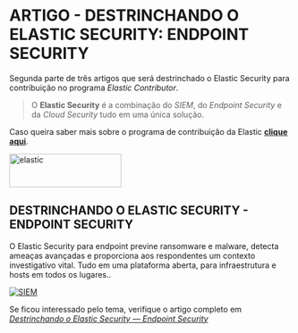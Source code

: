 # ARTIGO - DESTRINCHANDO O ELASTIC SECURITY: ENDPOINT SECURITY

Segunda parte de três artigos que será destrinchado o Elastic Security para contribuição no programa *Elastic Contributor*.

> O **Elastic Security** é a combinação do *SIEM*, do *Endpoint Security* e da *Cloud Security* tudo em uma única solução.

Caso queira saber mais sobre o programa de contribuição da Elastic [**clique aqui**](https://www.elastic.co/pt/community/contributor).

<a href="https://ibb.co/56cKBBj"><img src="https://i.ibb.co/XbJYSS5/elastic.png" alt="elastic" width="200" height="60" border="0"></a>

## DESTRINCHANDO O ELASTIC SECURITY - ENDPOINT SECURITY

O Elastic Security para endpoint previne ransomware e malware, detecta ameaças avançadas e proporciona aos respondentes um contexto investigativo vital. Tudo em uma plataforma aberta, para infraestrutura e hosts em todos os lugares..

<a href="https://ibb.co/VDdwPyF"><img src="https://i.ibb.co/2PwZf2z/SIEM.png" alt="SIEM" border="0"></a>

Se ficou interessado pelo tema, verifique o artigo completo em [*Destrinchando o Elastic Security — Endpoint Security*](https://medium.com/@rafael.mmedeiros/destrinchando-o-elastic-security-endpoint-security-79ac0f2d2930)

